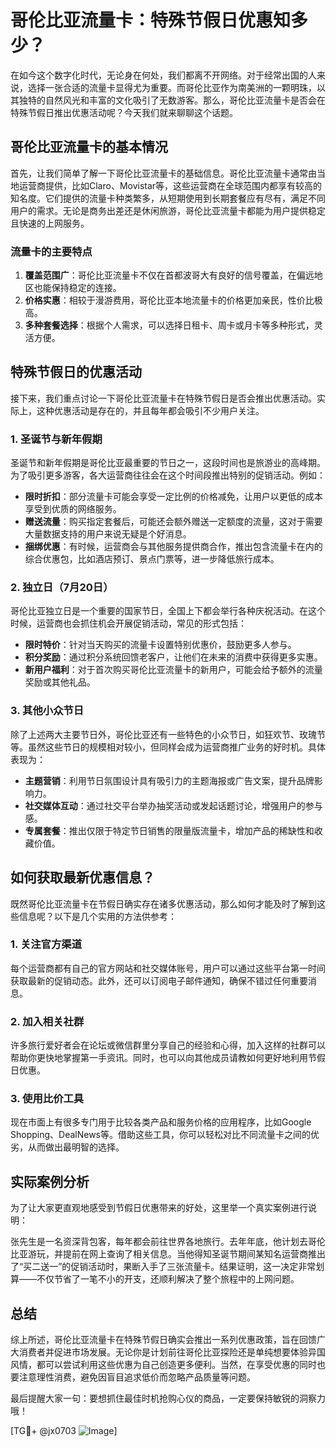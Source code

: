 # 哥伦比亚流量卡：特殊节假日优惠知多少？

在如今这个数字化时代，无论身在何处，我们都离不开网络。对于经常出国的人来说，选择一张合适的流量卡显得尤为重要。而哥伦比亚作为南美洲的一颗明珠，以其独特的自然风光和丰富的文化吸引了无数游客。那么，哥伦比亚流量卡是否会在特殊节假日推出优惠活动呢？今天我们就来聊聊这个话题。

## 哥伦比亚流量卡的基本情况

首先，让我们简单了解一下哥伦比亚流量卡的基础信息。哥伦比亚流量卡通常由当地运营商提供，比如Claro、Movistar等，这些运营商在全球范围内都享有较高的知名度。它们提供的流量卡种类繁多，从短期使用到长期套餐应有尽有，满足不同用户的需求。无论是商务出差还是休闲旅游，哥伦比亚流量卡都能为用户提供稳定且快速的上网服务。

### 流量卡的主要特点

1. **覆盖范围广**：哥伦比亚流量卡不仅在首都波哥大有良好的信号覆盖，在偏远地区也能保持稳定的连接。
2. **价格实惠**：相较于漫游费用，哥伦比亚本地流量卡的价格更加亲民，性价比极高。
3. **多种套餐选择**：根据个人需求，可以选择日租卡、周卡或月卡等多种形式，灵活方便。

## 特殊节假日的优惠活动

接下来，我们重点讨论一下哥伦比亚流量卡在特殊节假日是否会推出优惠活动。实际上，这种优惠活动是存在的，并且每年都会吸引不少用户关注。

### 1. 圣诞节与新年假期

圣诞节和新年假期是哥伦比亚最重要的节日之一，这段时间也是旅游业的高峰期。为了吸引更多游客，各大运营商往往会在这个时间段推出特别的促销活动。例如：

- **限时折扣**：部分流量卡可能会享受一定比例的价格减免，让用户以更低的成本享受到优质的网络服务。
- **赠送流量**：购买指定套餐后，可能还会额外赠送一定额度的流量，这对于需要大量数据支持的用户来说无疑是个好消息。
- **捆绑优惠**：有时候，运营商会与其他服务提供商合作，推出包含流量卡在内的综合优惠包，比如酒店预订、景点门票等，进一步降低旅行成本。

### 2. 独立日（7月20日）

哥伦比亚独立日是一个重要的国家节日，全国上下都会举行各种庆祝活动。在这个时候，运营商也会抓住机会开展促销活动，常见的形式包括：

- **限时特价**：针对当天购买的流量卡设置特别优惠价，鼓励更多人参与。
- **积分奖励**：通过积分系统回馈老客户，让他们在未来的消费中获得更多实惠。
- **新用户福利**：对于首次购买哥伦比亚流量卡的新用户，可能会给予额外的流量奖励或其他礼品。

### 3. 其他小众节日

除了上述两大主要节日外，哥伦比亚还有一些特色的小众节日，如狂欢节、玫瑰节等。虽然这些节日的规模相对较小，但同样会成为运营商推广业务的好时机。具体表现为：

- **主题营销**：利用节日氛围设计具有吸引力的主题海报或广告文案，提升品牌影响力。
- **社交媒体互动**：通过社交平台举办抽奖活动或发起话题讨论，增强用户的参与感。
- **专属套餐**：推出仅限于特定节日销售的限量版流量卡，增加产品的稀缺性和收藏价值。

## 如何获取最新优惠信息？

既然哥伦比亚流量卡在节假日确实存在诸多优惠活动，那么如何才能及时了解到这些信息呢？以下是几个实用的方法供参考：

### 1. 关注官方渠道

每个运营商都有自己的官方网站和社交媒体账号，用户可以通过这些平台第一时间获取最新的促销动态。此外，还可以订阅电子邮件通知，确保不错过任何重要消息。

### 2. 加入相关社群

许多旅行爱好者会在论坛或微信群里分享自己的经验和心得，加入这样的社群可以帮助你更快地掌握第一手资讯。同时，也可以向其他成员请教如何更好地利用节假日优惠。

### 3. 使用比价工具

现在市面上有很多专门用于比较各类产品和服务价格的应用程序，比如Google Shopping、DealNews等。借助这些工具，你可以轻松对比不同流量卡之间的优劣，从而做出最明智的选择。

## 实际案例分析

为了让大家更直观地感受到节假日优惠带来的好处，这里举一个真实案例进行说明：

张先生是一名资深背包客，每年都会前往世界各地旅行。去年年底，他计划去哥伦比亚游玩，并提前在网上查询了相关信息。当他得知圣诞节期间某知名运营商推出了“买二送一”的促销活动时，果断入手了三张流量卡。结果证明，这一决定非常划算——不仅节省了一笔不小的开支，还顺利解决了整个旅程中的上网问题。

## 总结

综上所述，哥伦比亚流量卡在特殊节假日确实会推出一系列优惠政策，旨在回馈广大消费者并促进市场发展。无论你是计划前往哥伦比亚探险还是单纯想要体验异国风情，都可以尝试利用这些优惠为自己创造更多便利。当然，在享受优惠的同时也要注意理性消费，避免因盲目追求低价而忽略产品质量等问题。

最后提醒大家一句：要想抓住最佳时机抢购心仪的商品，一定要保持敏锐的洞察力哦！

[TG💪+ @jx0703 ![Image](https://github.com/user-attachments/assets/dbca1d08-cadb-493c-b0ec-ad6f7a83f270)]